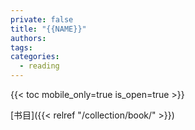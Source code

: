 ```yaml
---
private: false
title: "{{NAME}}"
authors:
tags:
categories:
  - reading
---
```

{{< toc mobile_only=true is_open=true >}}

[书目]({{< relref "/collection/book/" >}})
